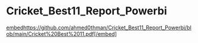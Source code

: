 # Cricket_Best11_Report_Powerbi
[embed](https://github.com/ahmed0thman/Cricket_Best11_Report_Powerbi/blob/main/Cricket%20Best%2011.pdf)https://github.com/ahmed0thman/Cricket_Best11_Report_Powerbi/blob/main/Cricket%20Best%2011.pdf[/embed]
